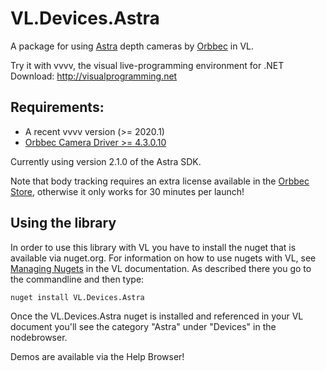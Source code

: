 # VL.Devices.Astra
A package for using [Astra](https://www.orbbec.com/products/#scroll-structured-light-camera) depth cameras by [Orbbec](https://www.orbbec.com/) in VL.

Try it with vvvv, the visual live-programming environment for .NET  
Download: http://visualprogramming.net

## Requirements:
* A recent vvvv version (>= 2020.1)
* [Orbbec Camera Driver >= 4.3.0.10](https://orbbec3d.com/index/download.html)

Currently using version 2.1.0 of the Astra SDK.

Note that body tracking requires an extra license available in the [Orbbec Store](https://shop.orbbec3d.com/Orbbec-Body-Tracking-License), otherwise it only works for 30 minutes per launch!

## Using the library
In order to use this library with VL you have to install the nuget that is available via nuget.org. For information on how to use nugets with VL, see [Managing Nugets](https://thegraybook.vvvv.org/reference/libraries/dependencies.html#manage-nugets) in the VL documentation. As described there you go to the commandline and then type:

    nuget install VL.Devices.Astra

Once the VL.Devices.Astra nuget is installed and referenced in your VL document you'll see the category "Astra" under "Devices" in the nodebrowser. 

Demos are available via the Help Browser!
